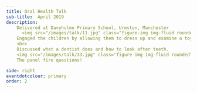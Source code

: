 ```yaml
---
title: Oral Health Talk
sub-title:  April 2019
description:
    Delivered at Davyhulme Primary School, Urmston, Manchester
      <img src="/images/talk/11.jpg" class="figure-img img-fluid rounded" alt="...">
    Engaged the children by allowing them to dress up and examine a toy dinosaur's teeth.
    <br>
    Discussed what a dentist does and how to look after teeth.
    <img src="/images/talk/33.jpg" class="figure-img img-fluid rounded" alt="...">
    The panel fire questions!

side: right
eventdotcolour: primary
order: 2
---
```

